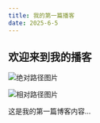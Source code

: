```yaml
---
title: 我的第一篇播客
date: 2025-6-5
---
```


## 欢迎来到我的播客

![绝对路径图片](D:\实验报告\web实验\blog\images\book.jpg)

![相对路径图片](./mages/kittens.jpg)

这是我的第一篇博客内容...
